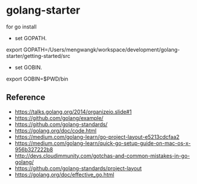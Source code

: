# golang-starter

for go install

* set GOPATH.

export GOPATH=/Users/mengwangk/workspace/development/golang-starter/getting-started/src

* set GOBIN.

export GOBIN=$PWD/bin


## Reference

* https://talks.golang.org/2014/organizeio.slide#1
* https://github.com/golang/example/
* https://github.com/golang-standards/
* https://golang.org/doc/code.html
* https://medium.com/golang-learn/go-project-layout-e5213cdcfaa2
* https://medium.com/golang-learn/quick-go-setup-guide-on-mac-os-x-956b327222b8
* http://devs.cloudimmunity.com/gotchas-and-common-mistakes-in-go-golang/
* https://github.com/golang-standards/project-layout
* https://golang.org/doc/effective_go.html
